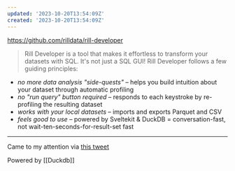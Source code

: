 ```yaml
---
updated: '2023-10-20T13:54:09Z'
created: '2023-10-20T13:54:09Z'
---
```

https://github.com/rilldata/rill-developer

> Rill Developer is a tool that makes it effortless to transform your datasets with SQL. It's not just a SQL GUI! Rill Developer follows a few guiding principles:

-   _no more data analysis "side-quests"_ – helps you build intuition about your dataset through automatic profiling
-   _no "run query" button required_ – responds to each keystroke by re-profiling the resulting dataset
-   _works with your local datasets_ – imports and exports Parquet and CSV
-   _feels good to use_ – powered by Sveltekit & DuckDB = conversation-fast, not wait-ten-seconds-for-result-set fast

----------------

Came to my attention via [this tweet](https://twitter.com/hamiltonulmer/status/1530255766929739781)

Powered by [[Duckdb]]